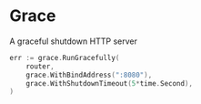 # Grace

A graceful shutdown HTTP server


```go
err := grace.RunGracefully(
    router,
    grace.WithBindAddress(":8080"),
    grace.WithShutdownTimeout(5*time.Second),
)
```